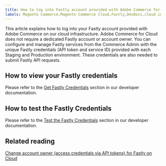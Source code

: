```yaml
---
title: How to log into Fastly account provided with Adobe Commerce for Cloud
labels: Magento Commerce,Magento Commerce Cloud,Fastly,DevDocs,cloud infrastructure,commerce admin,API,Adobe Commerce,How To
---
```


This article explains how to log into your Fastly account provided with Adobe Commerce on our cloud infrastructure. Adobe Commerce for Cloud does not require a dedicated Fastly account or account owner. You can configure and manage Fastly services from the Commerce Admin with the unique Fastly credentials (API token and service ID) provided with each Staging and Production environment. These credentials are also needed to submit Fastly API requests.

## How to view your Fastly credentials

Please refer to the [Get Fastly Credentials](https://devdocs.magento.com/cloud/cdn/configure-fastly.html#cloud-fastly-creds) section in our developer documentation.

## How to test the Fastly Credentials

Please refer to the [Test the Fastly Credentials](https://devdocs.magento.com/cloud/cdn/configure-fastly.html#test-the-fastly-credentials) section in our developer documentation.

## Related reading

[Change account owner (access credentials via API tokens) for Fastly on Cloud](https://support.magento.com/hc/en-us/articles/360006935271)
